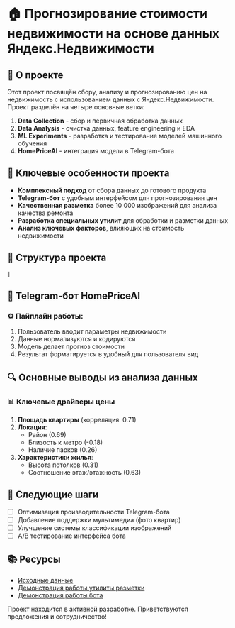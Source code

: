 # 🏠 Прогнозирование стоимости недвижимости на основе данных Яндекс.Недвижимости

## 📌 О проекте

Этот проект посвящён сбору, анализу и прогнозированию цен на недвижимость с использованием данных с Яндекс.Недвижимости. Проект разделён на четыре основные ветки:

1. **Data Collection** - сбор и первичная обработка данных
2. **Data Analysis** - очистка данных, feature engineering и EDA
3. **ML Experiments** - разработка и тестирование моделей машинного обучения
4. **HomePriceAI** - интеграция модели в Telegram-бота

## 🌟 Ключевые особенности проекта

- **Комплексный подход** от сбора данных до готового продукта
- **Telegram-бот** с удобным интерфейсом для прогнозирования цен
- **Качественная разметка** более 10 000 изображений для анализа качества ремонта
- **Разработка специальных утилит** для обработки и разметки данных
- **Анализ ключевых факторов**, влияющих на стоимость недвижимости

## 📂 Структура проекта
  

    |

## 🤖 Telegram-бот HomePriceAI

### ⚙️ Пайплайн работы:
1. Пользователь вводит параметры недвижимости
2. Данные нормализуются и кодируются
3. Модель делает прогноз стоимости
4. Результат форматируется в удобный для пользователя вид

## 🔍 Основные выводы из анализа данных

### 📊 Ключевые драйверы цены
1. **Площадь квартиры** (корреляция: 0.71)
2. **Локация**:
   - Район (0.69)
   - Близость к метро (-0.18)
   - Наличие парков (0.26)
3. **Характеристики жилья**:
   - Высота потолков (0.31)
   - Соотношение этаж/этажность (0.63)

## 🚀 Следующие шаги

- [ ] Оптимизация производительности Telegram-бота
- [ ] Добавление поддержки мультимедиа (фото квартир)
- [ ] Улучшение системы классификации изображений
- [ ] A/B тестирование интерфейса бота

## 📚 Ресурсы

- [Исходные данные](https://drive.google.com/drive/folders/1Qj5lBN0mKEADR4Dzek5t43d_2BCaDSBz?usp=sharing)
- [Демонстрация работы утилиты разметки](report/image_tagging_demo.mp4)
- [Демонстрация работы бота](report/telegram_bot_demo.mp4)

Проект находится в активной разработке. Приветствуются предложения и сотрудничество!
